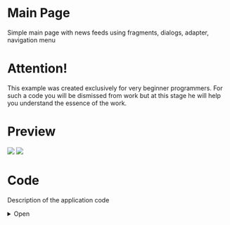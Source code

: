 # Main Page
Simple main page with news feeds using fragments, dialogs, adapter, navigation menu

# Attention! 
This example was created exclusively for very beginner programmers. For such a code you will be dismissed from work but at this stage he will help you understand the essence of the work.

# Preview
![](http://media.giphy.com/media/fHlMhMIIByBLImbAIv/giphy.gif) ![](http://media.giphy.com/media/1ipjUVgMqKEuWs6TuM/giphy.gif)

# Code
Description of the application code
<details><summary>Open</summary>
<p>

## Manifest
In the [`Manifest`](https://github.com/GssGuru/Main-Beginner/blob/master/app/src/main/AndroidManifest.xml) - is the code with the mechanics of the application. Carefully read the code comment

## gradle
In the [`gradle`](https://github.com/GssGuru/Main-Beginner/blob/master/app/build.gradle) add only dependencies on the Internet and for images from internet. Read the comments in the code

## Aplication code

[`Aplication code`](https://github.com/GssGuru/Login-Beginner/tree/master/app/src/main/java/guru/gss/loginbeginner) - is the code with the mechanics of the application.
Carefully read the code comments.

Since this project is for beginners, we will write everything in activity and Fragment. Without using any architectural solutions.

В приложении понадобитса Навигационное меню для Для вибора кокую именно новосную ленту отобразить. Лента новостей отображающея с помощю  адаптера будет находитса фрагменте где и будет происходить сам визов. Также в фрагменте ми будем обробативать сам визов и если у нас будет происходть ошибка в звпросе то ми будем показивать дивлоговое окно с ошибкой и возможностю либо повторить запрос, либо вийти из приложения.

В конце у нас должно получитса
- MainActivity
- FrafmentNewsFeed
- AdapterNews
- ErrorDialog

## Resources code
[`Res folder.`](https://github.com/GssGuru/Main-Beginner/tree/master/app/src/main/res) Change only Application Name

</p>
</details>
